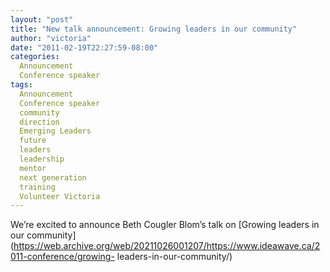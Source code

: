```yaml
---
layout: "post"
title: "New talk announcement: Growing leaders in our community"
author: "victoria"
date: "2011-02-19T22:27:59-08:00"
categories:
  Announcement
  Conference speaker
tags: 
  Announcement
  Conference speaker
  community
  direction
  Emerging Leaders
  future
  leaders
  leadership
  mentor
  next generation
  training
  Volunteer Victoria
---
```


We’re excited to announce Beth Cougler Blom’s talk on [Growing leaders in our
community](https://web.archive.org/web/20211026001207/https://www.ideawave.ca/2011-conference/growing-
leaders-in-our-community/)


[//]: # (Retrieved from https://web.archive.org/web/20211025231726/https://www.ideawave.ca/new-talk-announcement-growing-leaders-in-our-community/)